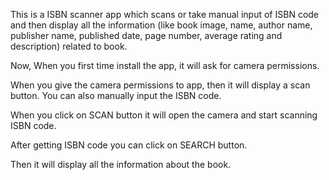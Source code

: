 
This is a ISBN scanner app which scans or take manual input of ISBN code and then display all the information (like book image, name, author name, publisher name, published date, page number,
average rating and description) related to book.

Now, When you first time install the app, it will ask for camera permissions. 

When you give the camera permissions to app, then it will display a scan button. You can also manually input the ISBN code. 

When you click on SCAN button it will open the camera and start scanning ISBN code.

After getting ISBN code you can click on SEARCH button.

Then it will display all the information about the book.
